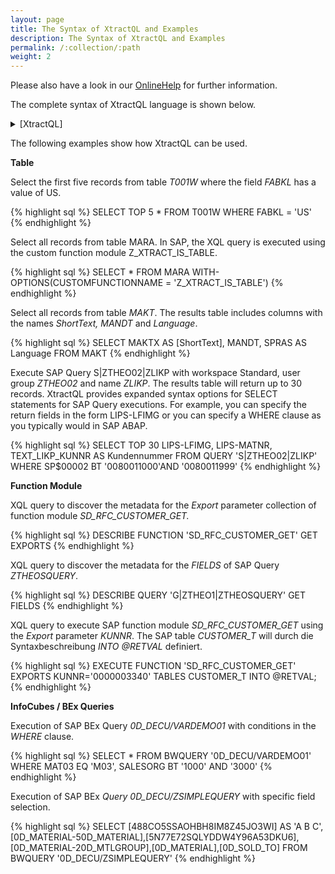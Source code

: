 ```yaml
---
layout: page
title: The Syntax of XtractQL and Examples
description: The Syntax of XtractQL and Examples
permalink: /:collection/:path
weight: 2
---
```


Please also have a look in our [OnlineHelp](https://help.theobald-software.com/en/) for further information.

The complete syntax of XtractQL language is shown below.

<details>
<summary>[XtractQL]</summary>
{% highlight sql %}
XtractQL
   := (SelectCommand | ExecuteCommand | DescribeCommand) 
   
SelectCommand
   := "SELECT" [SelectResult] SelectFieldList "FROM" (SelectQuery | SelectQueryBW 
        | SelectTable)
   
SelectResult      
   := "TOP" Integer ["SKIP" Integer]
   
SelectFieldList
   := "*" | (SelectField {"," SelectField})
   
SelectField
   := (Identifier | String | StringPassThrough) ["AS" (Identifier | String |
        StringPassThrough)]
   
SelectQuery
   := "QUERY" String [Into] ["WHERE" SelectQueryCriteria {","
        SelectQueryCriteria}] ["USING" String]
   
SelectQueryBW
   := "BWQUERY" String [Into] ["WHERE" SelectQueryCriteria {"," SelectQueryCriteria}]
   
SelectQueryCriteria
   := Identifier (("EQ" | "NE" | GT" | "LT" | "GE" | "LE" | "MP") (String | Variable) | ("IN" "(" SelectQueryCriteriaRange {[","] SelectQueryCriteriaRange} ")") | ("BT" (String | Variable) "AND" (String | Variable)))
   
SelectQueryCriteriaRange
   := "(" (("I" | "INCLUDE") | ("E" | "EXCLUDE")) "," (("EQ" | "NE" | GT" | "LT" | "GE" | "LE") | "LIKE") "," (String | Variable) ["," (String | Variable)] ")"
   
SelectTable
   := ["TABLE"] (String | Identifier) [Into] ["WHERE" SelectTableWhereExpression]) [WithOptions{CUSTOMFUNCTIONNAME}]
   
SelectTableWhereExpression
   := SelectTableWhereTerm {("AND" | "OR") SelectTableWhereTerm}
      
SelectTableWhereTerm
   := SelectTableWhereFactor | ("(" SelectTableWhereExpression ")")
   
SelectTableWhereFactor
   := Identifier (SelectTableWhereFactorOperator | SelectTableWhereFactorNull | (["NOT"] (SelectTableWhereFactorLike | SelectTableWhereFactorBetween | SelectTableWhereFactorIn)))
   
SelectTableWhereFactorOperator
   := ("EQ" | "NE" | "LT" | "GT" | "LE" | "GE") SelectTableWhereFactorValue
      
SelectTableWhereFactorNull  
   := "IS" ["NOT"] "NULL"
   
SelectTableWhereFactorLike
   := "LIKE" (String  | Variable)
   
SelectTableWhereFactorBetween
   := "BETWEEN" SelectTableWhereFactorValue "AND" SelectTableWhereFactorValue
   
SelectTableWhereFactorIn
   := "IN" "(" String {"," String} ")"
   
SelectTableWhereFactorValue
   := String | Integer | Number | Variable | Identifier
   
ExecuteCommand
   := "EXECUTE" (ExecuteMDX | ExecuteFunction)
   
ExecuteMDX
   := "MDX" StringPassThrough [Into]
   
ExecuteFunction
   := "FUNCTION" String [(Imports | Exports | Tables) {(Imports | Exports | Tables)}]
   
Imports
   := ("IMPORTS" | "IMPORTING") ImportsParameter {"," ImportsParameter}
      
ImportsParameter
   := Variable "=" Identifier
   
Exports
   := ("EXPORTS" | "EXPORTING") ExportsParameter {"," ExportsParameter}
      
ExportsParameter
   := Identifier "=" (String | Integer | Number | Variable)
   
Tables
   := "TABLES" TablesParameter {"," TablesParameter}
   
TablesParameter
   := Identifier ["=" (Variable | Table)] [Into]
   
Table
   := "(" TableMaps [","] TableValues {[","] TableValues} ")"
   
TableMaps
   := "(" Identifier {"," Identifier} ")"
      
TableValues
   := "(" String {"," String} ")"
   
DescribeCommand
   := "DESCRIBE" (DescribeTable | DescribeQuery | DescribeQueryBW | DescribeFunction | DescribeStructure) [Into]
   
DescribeTable
   := "TABLE" ((String ["GET" "FIELDS"]) | DescribeTableCatalog)
   
DescribeTableCatalog
   := "CATALOG" "WHERE" "TABLENAME" ("EQ" | "LIKE") String
   
DescribeQuery
   := "QUERY" (DescribeQueryGet | DescribeQueryCatalog | DescribeQueryUserGroup) 
   
DescribeQueryGet
   := String "GET" ("FIELDS" | "VARIANTS" | "SELECTION-PARAMETERS")
      
DescribeQueryCatalog
   := "CATALOG" "WHERE" DescribeQueryCatalogParameter {","  DescribeQueryCatalogParameter}
   
DescribeQueryCatalogParameter
   := DescribeQueryWorkspace | ("USERGROUP" ("EQ" | "LIKE") String) | ("QUERYNAME" ("EQ" | "LIKE") String)
   
DescribeQueryUserGroup
   := "USERGROUP" "WHERE" DescribeQueryWorkspace
   
DescribeQueryWorkspace
   := "WORKSPACE" "EQ" String{G,S,GLOBAL,STANDARD}
   
DescribeQueryBW
   := "BWQUERY" (DescribeQueryBWGet | DescribeQueryBWCatalog) 
   
DescribeQueryBWCatalog
   := "CATALOG" "WHERE" "CUBENAME" ("EQ" | "LIKE") String
      
DescribeQueryBWGet
   := String "GET" ("MEASURES" | "VARIABLES" | "DIMENSIONS" | ("DIMENSIONS-PROPERTIES" ["OF"] String))
   
DescribeFunction
   := "FUNCTION" (DescribeFunctionCatalog | (String "GET" ("EXPORTS" | "IMPORTS" | DescribeFunctionTables)))
   
DescribeFunctionCatalog
   := "CATALOG" "WHERE" "FUNCTIONNAME" ("EQ" | "LIKE") String
   
DescribeFunctionTables
   := "TABLES" | (("TABLES-STRUCTURE" | "TABLES-DATATABLE") ["OF"] String)
   
DescribeStructure
   := "STRUCTURE" String
   
Into
   := "INTO" Variable
   
WithOptions
   := ("WITH" | "WITH-OPTIONS") "(" Settings ")"
         
Settings
   :=  Identifier "=" String {"," Identifier "=" String}
   
Tokens
------
   
Variable
   := "@" , Identifier
   
Identifier
    := (Letter | "_") , {Letter | Digit | "_" | "-" | "$"}
       
String
    := ("'" , {ANY-CHARACTER-EXCEPT-QUOTE | "''"} , "'") | (""" , {ANY-CHARACTER-EXCEPT-QUOTE | """"} , """)
      
StringPassThrough
    := ("[" , {ANY-CHARACTER-EXCEPT-QUOTE | "]]"} , "]") | ("|" , {ANY-CHARACTER-EXCEPT-QUOTE | "||"} , "|")
Number
   := ["-" | "+"] , DigitSequence , ["." , DigitSequence]
Integer
   := DigitSequence
DigitSequence
    := Digit , {Digit}
Digit               
    := "0-9"
Letter
    := "A-Za-z"
{% endhighlight %}
</details>

The following examples show how XtractQL can be used.

**Table**

Select the first five records from table *T001W* where the field *FABKL* has a value of US.

{% highlight sql %}
SELECT TOP 5 * FROM T001W WHERE FABKL = 'US'
{% endhighlight %}

Select all records from table MARA. In SAP, the XQL query is executed using the custom function module Z_XTRACT_IS_TABLE.

{% highlight sql %}
SELECT * FROM MARA WITH-OPTIONS(CUSTOMFUNCTIONNAME = 'Z_XTRACT_IS_TABLE')
{% endhighlight %}

Select all records from table *MAKT*. The results table includes columns with the names *ShortText, MANDT* and *Language*. 

{% highlight sql %}
SELECT MAKTX AS [ShortText], MANDT, SPRAS AS Language FROM MAKT
{% endhighlight %}

Execute SAP Query S|ZTHEO02|ZLIKP with workspace Standard, user group *ZTHEO02* and name *ZLIKP*. 
The results table will return up to 30 records. XtractQL provides expanded syntax options for SELECT statements 
for SAP Query executions. For example, you can specify the return fields in the form LIPS-LFIMG or you can specify 
a WHERE clause as you typically would in SAP ABAP.

{% highlight sql %}
SELECT TOP 30 LIPS-LFIMG, LIPS-MATNR, TEXT_LIKP_KUNNR AS Kundennummer 
 FROM QUERY 'S|ZTHEO02|ZLIKP' 
 WHERE SP$00002 BT '0080011000'AND '0080011999'
{% endhighlight %}

**Function Module**

XQL query to discover the metadata for the *Export* parameter collection of function module *SD_RFC_CUSTOMER_GET.*

{% highlight sql %}
DESCRIBE FUNCTION 'SD_RFC_CUSTOMER_GET' GET EXPORTS
{% endhighlight %}

XQL query to discover the metadata for the *FIELDS* of SAP Query *ZTHEOSQUERY*.

{% highlight sql %}
DESCRIBE QUERY 'G|ZTHEO1|ZTHEOSQUERY' GET FIELDS
{% endhighlight %}

XQL query to execute SAP function module *SD_RFC_CUSTOMER_GET* using the *Export* parameter *KUNNR*. 
The SAP table *CUSTOMER_T* will durch die Syntaxbeschreibung *INTO @RETVAL* definiert.   

{% highlight sql %}
EXECUTE FUNCTION 'SD_RFC_CUSTOMER_GET' 
EXPORTS KUNNR='0000003340' 
TABLES CUSTOMER_T INTO @RETVAL;
{% endhighlight %}

**InfoCubes / BEx Queries**

Execution of SAP BEx Query *0D_DECU/VARDEMO01* with conditions in the *WHERE* clause.

{% highlight sql %}
SELECT * FROM BWQUERY '0D_DECU/VARDEMO01' 
  WHERE MAT03 EQ 'M03', SALESORG BT '1000' AND '3000'
{% endhighlight %}

Execution of SAP BEx *Query 0D_DECU/ZSIMPLEQUERY* with specific field selection.

{% highlight sql %}
SELECT [488CO5SSAOHBH8IM8Z45JO3WI] AS 'A B C',
  [0D_MATERIAL-50D_MATERIAL],[5N77E72SQLYDDW4Y96A53DKU6],
  [0D_MATERIAL-20D_MTLGROUP],[0D_MATERIAL],[0D_SOLD_TO] 
  FROM BWQUERY '0D_DECU/ZSIMPLEQUERY'
{% endhighlight %}
 